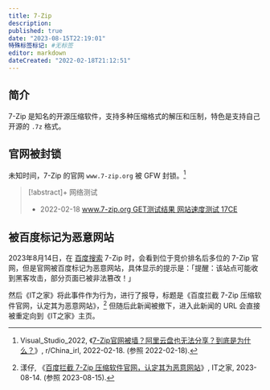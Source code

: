 ```yaml
---
title: 7-Zip
description:
published: true
date: "2023-08-15T22:19:01"
特殊标签标记: #无标签
editor: markdown
dateCreated: "2022-02-18T21:12:51"
---
```


## 简介

7-Zip 是知名的开源压缩软件，支持多种压缩格式的解压和压制，特色是支持自己开源的 `.7z` 格式。

## 官网被封锁

未知时间，7-Zip 的官网 `www.7-zip.org` 被 GFW 封锁。[^sv9a7i]

[^sv9a7i]: Visual_Studio_2022, 《[7-Zip官网被墙？阿里云盘也无法分享？到底是为什么？](https://www.reddit.com/r/China_irl/comments/sv9a7i/7zip官网被墙阿里云盘也无法分享到底是为什么/)》, r/China_irl, 2022-02-18. (参照 2022-02-18).

> [!abstract]+ 网络测试
>
> +   2022-02-18 [www.7-zip.org GET测试结果 网站速度测试 17CE](https://web.archive.org/web/20220218080955/http://www.17ce.com/site/http/20220218_ce7b5690909111ec89545fe60f9332a6:1.html)

## 被百度标记为恶意网站

2023年8月14日，在 [百度搜索](/company/百度/百度搜索.md) 7-Zip 时，会看到位于竞价排名后多位的 7-Zip 官网，但是官网被百度标记为恶意网站，具体显示的提示是：「提醒：该站点可能收到黑客攻击，部分页面已被非法篡改！」

然后《IT之家》将此事件作为行为，进行了报导，标题是《百度拦截 7-Zip 压缩软件官网，认定其为恶意网站》，[^s8QLV] 但随后此新闻被撤下，进入此新闻的 URL 会直接被重定向到《IT之家》主页。

[^s8QLV]: 漾仔, 《[百度拦截 7-Zip 压缩软件官网，认定其为恶意网站](https://web.archive.org/web/20230814142643/https://webcache.googleusercontent.com/search?q=cache:https://www.ithome.com/0/712/320.htm "https://archive.is/s8QLV")》, IT之家, 2023-08-14. (参照 2023-08-15).
